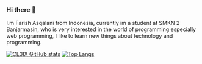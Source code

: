 <h3>Hi there 👋</h3>

I.m Farish Asqalani from Indonesia, currently im a student at SMKN 2 Banjarmasin, who is very interested in the world of programming especially web programming, I like to learn new things about technology and programming. 

[![CL3IX GitHub stats](https://github-readme-stats.vercel.app/api?username=CL3IX&show_icons=true&theme=vue-dark)](https://github.com/anuraghazra/github-readme-stats)
[![Top Langs](https://github-readme-stats.vercel.app/api/top-langs/?username=CL3IX&layout=compact)](https://github.com/anuraghazra/github-readme-stats)
